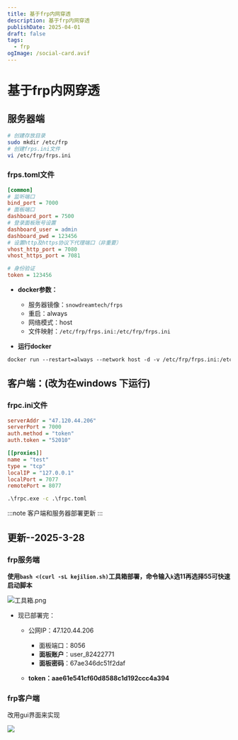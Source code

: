 ```yaml
---
title: 基于frp内网穿透
description: 基于frp内网穿透
publishDate: 2025-04-01
draft: false
tags:
  - frp
ogImage: /social-card.avif
---
```

# 基于frp内网穿透

## 服务器端

```bash
# 创建存放目录
sudo mkdir /etc/frp
# 创建frps.ini文件
vi /etc/frp/frps.ini
```

### frps.toml文件

```ini
[common]
# 监听端口
bind_port = 7000
# 面板端口
dashboard_port = 7500
# 登录面板账号设置
dashboard_user = admin
dashboard_pwd = 123456
# 设置http及https协议下代理端口（非重要）
vhost_http_port = 7080
vhost_https_port = 7081

# 身份验证
token = 123456
```

* **docker参数：**

  * 服务器镜像：`snowdreamtech/frps`
  * 重启：always
  * 网络模式：host
  * 文件映射：`/etc/frp/frps.ini:/etc/frp/frps.ini`
* **运行docker**

```dockerfile
docker run --restart=always --network host -d -v /etc/frp/frps.ini:/etc/frp/frps.ini --name frps snowdreamtech/frps
```

## 客户端：(改为在windows 下运行)

### frpc.ini文件

```ini
serverAddr = "47.120.44.206"
serverPort = 7000
auth.method = "token"
auth.token = "52010"

[[proxies]]
name = "test"
type = "tcp"
localIP = "127.0.0.1"
localPort = 7077
remotePort = 8077
```

```cmd
.\frpc.exe -c .\frpc.toml
```
:::note
客户端和服务器部署更新
:::
## 更新--2025-3-28

### frp服务端

**使用`bash <(curl -sL kejilion.sh)`工具箱部署，命令输入`k`选11再选择55可快速启动脚本**

![工具箱.png](https://cfimgbed.240723.xyz/file/1743521078365_1.png)

* 现已部署完：

  * 公网IP：47.120.44.206

    * 面板端口：8056
    * **面板账户**：user_82422771
    * **面板密码**：67ae346dc51f2daf
  * **token：aae61e541cf60d8588c1d192ccc4a394**

### frp客户端

改用gui界面来实现

![](/assets/images/snipaste_2025-03-30_12-16-16.jpg)
